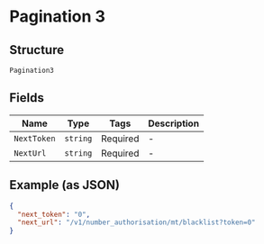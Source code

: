 
# Pagination 3

## Structure

`Pagination3`

## Fields

| Name | Type | Tags | Description |
|  --- | --- | --- | --- |
| `NextToken` | `string` | Required | - |
| `NextUrl` | `string` | Required | - |

## Example (as JSON)

```json
{
  "next_token": "0",
  "next_url": "/v1/number_authorisation/mt/blacklist?token=0"
}
```


